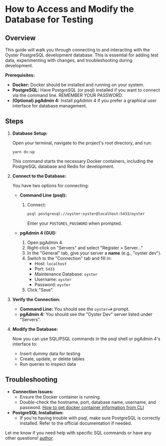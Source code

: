 # How to Access and Modify the Database for Testing

## Overview

This guide will walk you through connecting to and interacting with the Oyster
PostgreSQL development database. This is essential for adding test data,
experimenting with changes, and troubleshooting during development.

**Prerequisites:**

- **Docker:** Docker should be installed and running on your system.
- **PostgreSQL:** Have PostgreSQL (or psql) installed if you want to connect via
  the command line. REMEMBER YOUR PASSWORD.
- **(Optional) pgAdmin 4:** Install pgAdmin 4 if you prefer a graphical user
  interface for database management.

## Steps

1. **Database Setup:**

   Open your terminal, navigate to the project's root directory, and run:

   ```
   yarn dx:up
   ```

   This command starts the necessary Docker containers, including the PostgreSQL
   database and Redis for development.

2. **Connect to the Database:**

   You have two options for connecting:

   - **Command Line (psql):**

     1. Connect:

        ```bash
        psql postgresql://oyster:oyster@localhost:5433/oyster
        ```

        Enter your `POSTGRES_PASSWORD` when prompted.

   - **pgAdmin 4 (GUI):**
     1. Open pgAdmin 4.
     2. Right-click on "Servers" and select "Register > Server..."
     3. In the "General" tab, give your server a **name** (e.g., "oyster dev").
     4. Switch to the "Connection" tab and fill in:
        - Host: `localhost`
        - Port: `5433`
        - Maintenance Database: `oyster`
        - Username: `oyster`
        - Password: `oyster`
     5. Click "Save".

3. **Verify the Connection:**

   - **Command Line:** You should see the `oyster=#` prompt.
   - **pgAdmin 4:** You should see the "Oyster Dev" server listed under
     "Servers".

4. **Modify the Database:**

   Now you can use SQL/PSQL commands in the psql shell or pgAdmin 4's interface
   to:

   - Insert dummy data for testing
   - Create, update, or delete tables
   - Run queries to inspect data

## Troubleshooting

- **Connection Issues:**
  - Ensure the Docker container is running.
  - Double-check the hostname, port, database name, username, and password.
    [How to get docker container information from CLI](https://stackoverflow.com/questions/25540711/docker-postgres-pgadmin-local-connection)
- **PostgreSQL Installation:**
  - If you're having trouble with psql, make sure PostgreSQL is correctly
    installed. Refer to the official documentation if needed.

Let me know if you need help with specific SQL commands or have any other
questions! [author](https://github.com/wflore19)
